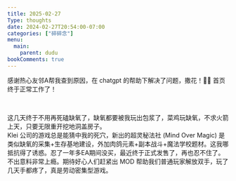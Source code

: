 ```yaml
---
title: 2025-02-27
Type: thoughts
date: 2024-02-27T20:54:00-07:00
categories: ["碎碎念"]
menu:
  main:
    parent: dudu
bookComments: true
---
```

感谢热心友邻A帮我查到原因，在 chatgpt 的帮助下解决了问题，撒花！🎉🎉 首页终于正常工作了！ 

<br>

这几天终于不用再死磕缺氧了，缺氧都要被我玩出包浆了，菜鸡玩缺氧，不求火箭上天，只要无限重开挖地洞盖房子。  
Klei 公司的游戏总是能猜中我的死穴，新出的超灵秘法社 (Mind Over Magic) 是类似缺氧的采集+生存基地建设，外加肉鸽元素+副本战斗+魔法学校题材。这我哪抵抗得了诱惑。忍了一年多EA期间没买，最近终于正式发售了，再也忍不住了。不出意料非常上瘾。期待好心人们赶紧出 MOD 帮助我们普通玩家解放双手，玩了几天手都疼了，真是劳动密集型游戏。